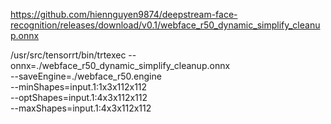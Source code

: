 https://github.com/hiennguyen9874/deepstream-face-recognition/releases/download/v0.1/webface_r50_dynamic_simplify_cleanup.onnx

/usr/src/tensorrt/bin/trtexec --onnx=./webface_r50_dynamic_simplify_cleanup.onnx \
 --saveEngine=./webface_r50.engine \
 --minShapes=input.1:1x3x112x112 \
 --optShapes=input.1:4x3x112x112 \
 --maxShapes=input.1:4x3x112x112
